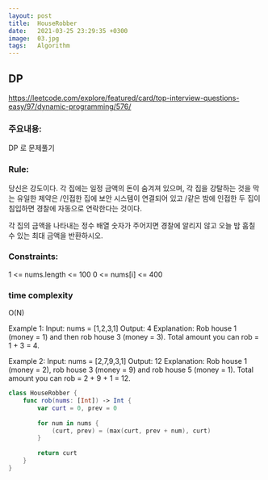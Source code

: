 ```yaml
---
layout: post
title:  HouseRobber
date:   2021-03-25 23:29:35 +0300
image:  03.jpg
tags:   Algorithm
---
```



## DP
https://leetcode.com/explore/featured/card/top-interview-questions-easy/97/dynamic-programming/576/


### 주요내용: 
DP 로 문제풀기

### Rule:
당신은 강도이다. 
각 집에는 일정 금액의 돈이 숨겨져 있으며, 각 집을 강탈하는 것을 막는 유일한 제약은 
/인접한 집에 보안 시스템이 연결되어 있고 /같은 밤에 인접한 두 집이 침입하면 경찰에 자동으로 연락한다는 것이다.

각 집의 금액을 나타내는 정수 배열 숫자가 주어지면 경찰에 알리지 않고 오늘 밤 훔칠 수 있는 최대 금액을 반환하시오.

### Constraints:
1 <= nums.length <= 100
0 <= nums[i] <= 400

### time complexity
O(N)

Example 1:
Input: nums = [1,2,3,1]
Output: 4
Explanation: Rob house 1 (money = 1) and then rob house 3 (money = 3).
Total amount you can rob = 1 + 3 = 4.

Example 2:
Input: nums = [2,7,9,3,1]
Output: 12
Explanation: Rob house 1 (money = 2), rob house 3 (money = 9) and rob house 5 (money = 1).
Total amount you can rob = 2 + 9 + 1 = 12.

```swift
class HouseRobber {
    func rob(nums: [Int]) -> Int {
        var curt = 0, prev = 0
        
        for num in nums {
            (curt, prev) = (max(curt, prev + num), curt)
        }
        
        return curt
    }
}
```
